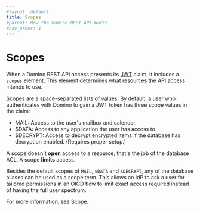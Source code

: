 ```yaml
---
#layout: default
title: Scopes
#parent: How the Domino REST API Works
#nav_order: 1
---
```


# Scopes

When a Domino REST API access presents its [JWT](https://jwt.io/) claim, it includes a `scopes` element.
This element determines what resources the API access intends to use.

Scopes are a space-separated lists of values. By default, a user who authenticates with Domino to gain a JWT token has three scope values in the claim:

- MAIL: Access to the user's mailbox and calendar.
- $DATA: Access to any application the user has access to.
- $DECRYPT: Access to decrypt encrypted items if the database has decryption enabled. (Requires proper setup.)

A scope doesn't **open** access to a resource; that's the job of the database ACL. A scope **limits** access.

Besides the default scopes of `MAIL`, `$DATA` and `$DECRYPT`, any of the database aliases can be used as a scope term.
This allows an IdP to ask a user for tailored permissions in an OICD flow to limit exact access required instead of having the full user spectrum.

For more information, see [Scope](../../topicguides/understanding.md#databases-schemas-and-scopes).
